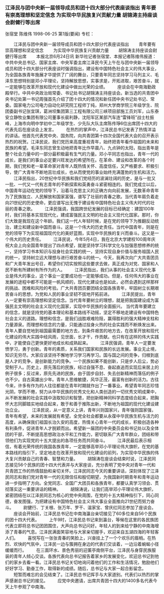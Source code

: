### 江泽民与团中央新一届领导成员和团十四大部分代表座谈指出  青年要有崇高理想和坚定信念  为实现中华民族复兴贡献力量  胡锦涛主持座谈会尉健行等出席
张宿堂  陈维伟
1998-06-25
第1版(要闻)
专栏：

　　江泽民与团中央新一届领导成员和团十四大部分代表座谈指出
　　青年要有崇高理想和坚定信念
　　为实现中华民族复兴贡献力量
　　胡锦涛主持座谈会尉健行等出席
　　本报北京6月24日讯  新华社记者张宿堂、本报记者陈维伟报道：中共中央总书记、国家主席、中央军委主席江泽民今天上午在与团中央新一届领导成员和团十四大部分代表座谈时强调指出，建设有中国特色社会主义的伟大事业，为全国各族青年施展才华提供了广阔的舞台，只要青年同志坚持学习马列主义、毛泽东思想特别是邓小平理论，坚持解放思想，实事求是，开拓进取，艰苦奋斗，就一定能够在改革开放和现代化建设中做出光荣的业绩。
　　座谈会在中南海勤政殿举行。中共中央政治局常委、书记处书记胡锦涛主持座谈会。新当选的共青团中央书记处第一书记周强首先介绍了团十四大的情况和新任团中央书记处书记、常委。国家电力公司电力自动化研究院工程师丁纯，郑州大学商学院三年级学生、院团委副书记张宜琪，葛洲坝集团第三工程有限公司三峡项目部施工员刘军，山东泰安立静牧业集团有限公司董事长裴利静，沈阳军区某部汽车连“雷锋班”战士杜振峰，上海市向明中学初中二年级学生、少先队大队主席陈传琤6位出席团十四大的代表先后在座谈会上发言。
　　在热烈的掌声中，江泽民总书记发表了热情洋溢的讲话。他首先代表党中央、国务院，向共青团第十四次全国代表大会的召开表示热烈的祝贺。江泽民说，我们党历来高度重视青年，始终把青年看作祖国的未来和民族的希望。毛泽东同志曾生动地把青年比作早晨八、九点钟的太阳，指出青年是整个社会力量中的一部分最积极最有生气的力量。邓小平同志也指出，青年一代的成长，是我们的事业必定要兴旺发达的希望所在。在革命、建设和改革的各个时期，我们党和老一辈革命家对青年人既热情关怀、高度信任，又严格要求、积极引导，使广大青年不断地茁壮成长，也从而使党的事业始终充满蓬勃的生机和活力。
　　江泽民指出，20世纪中华民族和我们党经历的波澜壮阔的历史，是与一批又一批、一代又一代有志青年的不断探索和英勇奋斗紧密相连的。我们党成立以后，中国青年运动在党的领导下，沿着马克思主义的正确方向向前发展，无数革命青年为了民族独立、人民解放和国家富强，谱写了壮丽的青春之歌。当代青年肩负着走向21世纪的历史使命，更应谱写出无愧于建设有中国特色社会主义伟大时代的壮丽的青春之歌。
　　江泽民强调，我国跨世纪发展的目标已经确定：建国100年时，我们将基本实现现代化，建成富强民主文明的社会主义现代化国家。那时，你们大致是我现在这个年龄。我们这一代人年轻时候，是在党的领导下为推翻反动统治，建立和建设新中国而奋斗。这是一个伟大的历史责任。当代中国青年，则是在党的领导下为实现祖国现代化的美好蓝图，实现中华民族的复兴而奋斗。这又是一个伟大的历史责任。
　　江泽民说，今年5月4日，我在北京大学建校100周年庆祝大会上向全国青年提出了四点希望，就是坚持学习科学文化与加强思想修养的统一，坚持学习书本知识与投身社会实践的统一，坚持实现自身价值与服务祖国人民的统一，坚持树立远大理想与进行艰苦奋斗的统一。今天，我再次向广大共青团员和广大青年发出号召，希望你们切实按照这些要求去做，真正成为对党、国家和人民不断有所建树有所作为的人。
　　江泽民指出，我们从事的社会主义现代化事业是伟大的事业，这个事业一定要成功也一定能够成功。但是，任何伟大的事业在发展的途程中都不可能是一帆风顺的，现代化建设也是如此，必然会遇到这样那样的挑战、困难和风险的考验。广大共青团员要团结全国各族青年，牢固树立长期艰苦奋斗的思想，为党和人民的事业坚韧不拔地开拓前进。
　　江泽民提出，青年人一定要有崇高理想和坚定信念。当代青年要树立的理想，就是把我国建设成为富强民主文明的社会主义现代化国家，实现中华民族的全面振兴。
    当代青年要建立的信念，就是坚持党的基本理论和基本路线不动摇，坚定不移地走建设有中国特色社会主义的道路。理想和信念，是我们战胜艰难险阻，赢得胜利的强大精神支柱和力量源泉。而理想和信念的力量，只能通过投身火热的社会实践而不断焕发出来。青年人要自觉地到祖国最需要的地方去，到条件艰苦的地方去，在改革开放和现代化建设的伟大实践中经风雨，见世面，长才干，作贡献。也只有在这样的伟大实践中，才能使自己更快更好地成长和成熟起来。
　　江泽民强调，青年人一定要发愤学习，勇于创新。青年的素质，关系我们国家和民族的长远发展。事业无止境，知识无穷尽。大家应该坚持不懈地学习学习再学习。国与国之间的竞争，归根到底是人才的竞争，是创新能力的竞争。一个民族如果不能创新，只是步人后尘，势必受制于人。历史上，原先落后的民族，经过自强不息、奋起直追而实现后来居上的例子很多；反过来，原先先进的民族，由于固步自封、失去创新精神而落伍的例子也不少。自古英雄出少年。青年人思维敏捷，风华正茂，最富有创新的活力。古往今来，许多有作为的人往往都是在青年时期就作出了一番事业。希望青年同志珍惜光阴，学而不倦，努力从中华民族的优秀文化和人类创造的一切优秀文明成果中，从不断发展的社会实践中汲取知识和智慧，把创新精神同科学态度结合起来，把胸怀大志同脚踏实地结合起来，敢于和善于推陈出新，不断地为祖国的现代化建设建功立业。
　　江泽民说，从一定意义上讲，青年兴则国家兴，青年强则国家强，青年有希望，未来的发展就有希望。全党全社会都要从永葆中华民族生机与活力的高度，从确保我们祖国长治久安的高度，热情关心青年一代的成长，积极创造各种有利条件，促进青年人才脱颖而出。希望新一届团的中央委员会和书记处以及全体团的干部，不断提高思想政治水平和工作能力，密切联系广大青年群众，团结和带领他们为实现党的十五大提出的各项任务而共同奋斗。
　　江泽民最后表示相信，有着光荣传统的我国各族青年，一定能够高举邓小平理论伟大旗帜，在党的基本路线的指引下，坚定地走在改革开放和现代化建设的前列，为实现中华民族的伟大复兴贡献自己的青春、智慧和力量。
　　胡锦涛在座谈会结束时说，江泽民同志接见56个民族的团十四大代表并与大家座谈，充分表明了党中央对青年一代和共青团工作的热情鼓励和亲切关怀。江泽民同志今天的重要讲话，深刻体现了江泽民同志和我们党对青年一代的无限信任和殷切期望，为我国新时期青年和青年运动进一步指明了方向。全党同志、全国广大团员和各族青年，都要认真学习领会、贯彻落实这一重要讲话的精神。
　　胡锦涛说，让我们高举邓小平理论伟大旗帜，紧密团结在以江泽民同志为核心的党中央周围，在党的十五大精神指引下，同心同德，奋发图强，为把建设有中国特色社会主义伟大事业全面推向21世纪而努力奋斗。
　　尉健行、丁关根、张万年、罗干、温家宝、曾庆红同志参加了座谈会。
　　座谈会开始前，江泽民总书记在中南海瀛台亲切接见了60多位来自56个民族的团十四大代表。
　　上午9时，江泽民总书记来到瀛台，等候在这里的各民族团代表立即将总书记团团围住，大声向总书记问好。年轻人的到来给宁静的中南海增添了青春的气息。江泽民满面笑容地与大家亲切握手，欢迎来自五湖四海的年轻客人们。
　　喜悦写在一张张青春的笑脸上，兴奋挂上了一个个欢乐的眉梢。在热烈、欢快的气氛中，江泽民一边与簇拥在身边的代表们交谈着，一边沿着蜿蜒小径缓缓而行。
　　在三面环水、景色秀丽的迎薰亭南侧平台，江泽民与身穿民族服装的青年人倾心交谈。各族代表向总书记报告着家乡的发展变化，欢迎总书记到他们的家乡去看一看。江泽民总书记关切地询问着他们的工作和生活情况，勉励他们好好学习、勤奋工作，取得新的成绩。随后，总书记与大家一起合影留念。
　　短暂而难忘的会见结束了。江泽民总书记挥手与大家道别。代表们以热烈的掌声感谢总书记的接见。
　　应党中央邀请，出席共青团十四大的1400多名代表今天上午参观了中南海。
